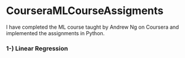 # CourseraMLCourseAssigments
I have completed the ML course taught by Andrew Ng on Coursera and implemented the assignments in Python.

### 1-) Linear Regression
